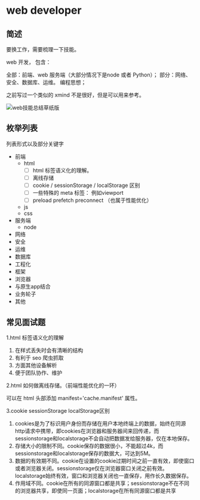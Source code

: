 # web developer 

## 简述

要换工作，需要梳理一下技能。  

web 开发， 包含：

全部：前端、web 服务端（大部分情况下是node 或者 Python）；
部分：网络、安全、数据库、运维。
编程思想；

之前写过一个类似的 xmind 不是很好，但是可以用来参考。

![web技能总结草纸版](http://tva1.sinaimg.cn/large/007X8olVly1g71c2448vsj31aq0u019w.jpg)

## 枚举列表

列表形式以及部分关键字

* 前端
  * html
    * [ ] html 标签语义化的理解。
    * [ ] 离线存储
    * [ ] cookie / sessionStorage / localStorage 区别
    * [ ] 一些特殊的 meta 标签： 例如viewport 
    * [ ] preload prefetch preconnect （也属于性能优化）
  * js
  * css
* 服务端
  * node
* 网络
* 安全
* 运维
* 数据库
* 工程化
* 框架
* 浏览器
* 与原生app结合
* 业务轮子
* 其他

## 常见面试题

1.html 标签语义化的理解

  1. 在样式丢失时会有清晰的结构
  2. 有利于 seo 爬虫抓取
  3. 方面其他设备解析
  4. 便于团队协作、维护

2.html 如何做离线存储。（前端性能优化的一环）

  可以在 html 头部添加 manifest='cache.manifest' 属性。

3.cookie sessionStorage localStorage区别

  1. cookies是为了标识用户身份而存储在用户本地终端上的数据，始终在同源http请求中携带，即cookies在浏览器和服务器间来回传递，而sessionstorage和localstorage不会自动把数据发给服务器，仅在本地保存。
  2. 存储大小的限制不同。cookie保存的数据很小，不能超过4k，而sessionstorage和localstorage保存的数据大，可达到5M。
  3. 数据的有效期不同。cookie在设置的cookie过期时间之前一直有效，即使窗口或者浏览器关闭。sessionstorage仅在浏览器窗口关闭之前有效。localstorage始终有效，窗口和浏览器关闭也一直保存，用作长久数据保存。
  4. 作用域不同。cookie在所有的同源窗口都是共享；sessionstorage不在不同的浏览器共享，即使同一页面；localstorage在所有同源窗口都是共享

